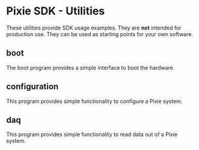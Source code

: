 # Pixie SDK - Utilities
These utilities provide SDK usage examples. They are **not** intended for production use. They can be used as starting
points for your own software.

## boot
The boot program provides a simple interface to boot the hardware.

## configuration
This program provides simple functionality to configure a Pixie system.

## daq
This program provides simple functionality to read data out of a Pixie system.

 
